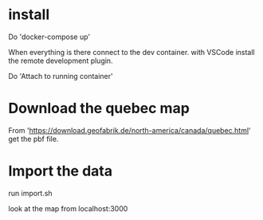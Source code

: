 # install
Do 'docker-compose up'

When everything is there connect to the dev container. 
with VSCode install the remote development plugin.

Do 'Attach to running container'

# Download the quebec map
From 'https://download.geofabrik.de/north-america/canada/quebec.html' get the pbf file.

# Import the data
run import.sh

look at the map from localhost:3000
